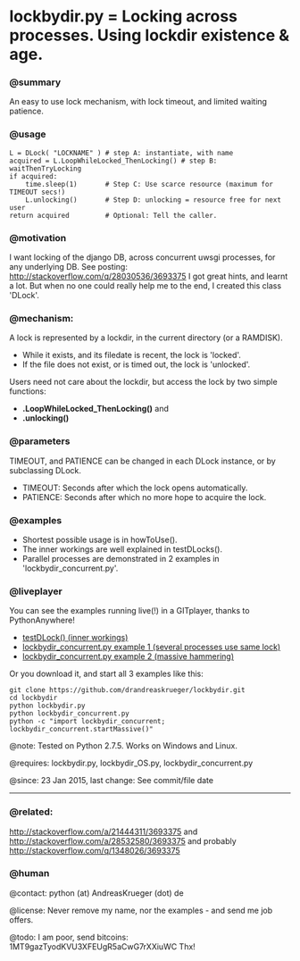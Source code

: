 # lockbydir.py = Locking across processes. Using lockdir existence & age.

### @summary 

An easy to use lock mechanism, with lock timeout, and limited waiting patience.

### @usage

    L = DLock( "LOCKNAME" ) # step A: instantiate, with name
    acquired = L.LoopWhileLocked_ThenLocking() # step B: waitThenTryLocking
    if acquired:
        time.sleep(1)       # Step C: Use scarce resource (maximum for TIMEOUT secs!)
        L.unlocking()       # Step D: unlocking = resource free for next user
    return acquired         # Optional: Tell the caller. 

### @motivation

I want locking of the django DB, across concurrent uwsgi processes, for any underlying DB. See posting: http://stackoverflow.com/q/28030536/3693375 I got great hints, and learnt a lot. But when no one could really help me to the end, I created this class 'DLock'. 

### @mechanism:

A lock is represented by a lockdir, in the current directory (or a RAMDISK).

* While it exists, and its filedate is recent, the lock is 'locked'.
* If the file does not exist, or is timed out, the lock is 'unlocked'.

Users need not care about the lockdir, but access the lock by two simple functions: 
* **.LoopWhileLocked_ThenLocking()** and 
* **.unlocking()**

### @parameters

TIMEOUT, and PATIENCE can be changed in each DLock instance, or by subclassing DLock.

* TIMEOUT: Seconds after which the lock opens automatically.
* PATIENCE: Seconds after which no more hope to acquire the lock. 

### @examples

* Shortest possible usage is in howToUse().
* The inner workings are well explained in testDLocks().
* Parallel processes are demonstrated in 2 examples in 'lockbydir_concurrent.py'. 

### @liveplayer
You can see the examples running live(!) in a GITplayer, thanks to PythonAnywhere!

* [testDLock() (inner workings)](https://www.pythonanywhere.com/gists/4b0b06bf9c13d8e5ea76/gistfile1.txt/python2/)
* [lockbydir_concurrent.py example 1 (several processes use same lock)](https://www.pythonanywhere.com/gists/6133112519b52eb435c2/gistfile1.txt/python2)
* [lockbydir_concurrent.py example 2 (massive hammering)](https://www.pythonanywhere.com/gists/d0209dd72d66efdb2c8f/gistfile1.txt/python2)

Or you download it, and start all 3 examples like this:  

    git clone https://github.com/drandreaskrueger/lockbydir.git
    cd lockbydir
    python lockbydir.py 
    python lockbydir_concurrent.py 
    python -c "import lockbydir_concurrent; lockbydir_concurrent.startMassive()"
    
@note:     Tested on Python 2.7.5. Works on Windows and Linux.

@requires: lockbydir.py, lockbydir_OS.py, lockbydir_concurrent.py

@since:    23 Jan 2015, last change: See commit/file date    

- - -
### @related:
http://stackoverflow.com/a/21444311/3693375 and http://stackoverflow.com/a/28532580/3693375 and probably http://stackoverflow.com/q/1348026/3693375


### @human

@contact:  python (at) AndreasKrueger (dot) de   

@license:  Never remove my name, nor the examples - and send me job offers.

@todo:     I am poor, send bitcoins: 1MT9gazTyodKVU3XFEUgR5aCwG7rXXiuWC Thx! 

